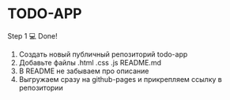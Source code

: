 # TODO-APP

Step 1 💻 Done!
1. Создать новый публичный репозиторий todo-app
2. Добавьте файлы .html .css .js README.md
3. В README не забываем про описание
4. Выгружаем сразу на github-pages и прикрепляем ссылку в репозитории

